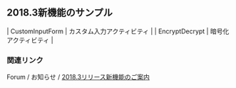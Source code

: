 ## 2018.3新機能のサンプル

| CustomInputForm | カスタム入力アクティビティ |
| EncryptDecrypt | 暗号化アクティビティ |

### 関連リンク
Forum / お知らせ / [2018.3リリース新機能のご案内](https://forum.uipath.com/t/2018-3/66805)

